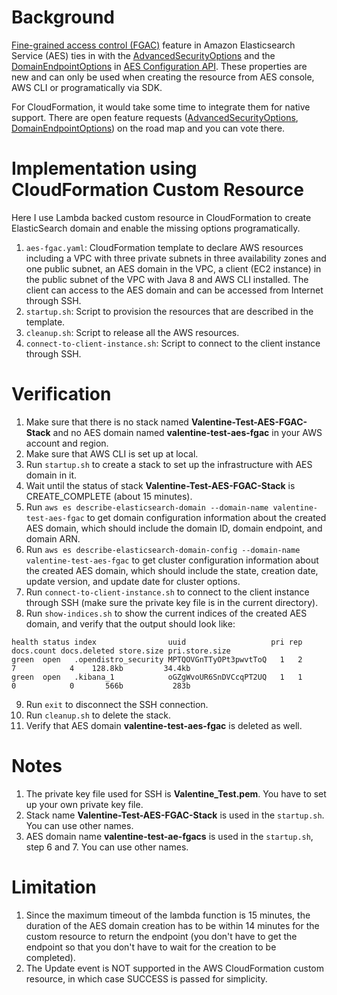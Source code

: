 # Background
[Fine-grained access control (FGAC)](https://docs.aws.amazon.com/elasticsearch-service/latest/developerguide/fgac.html) feature in Amazon Elasticsearch Service (AES) ties in with the [AdvancedSecurityOptions](https://docs.aws.amazon.com/elasticsearch-service/latest/developerguide/es-configuration-api.html#es-configuration-api-datatypes-advancedsec) and the [DomainEndpointOptions](https://docs.aws.amazon.com/elasticsearch-service/latest/developerguide/es-configuration-api.html#es-configuration-api-datatypes-domainendpointoptions) in [AES Configuration API](https://docs.aws.amazon.com/elasticsearch-service/latest/developerguide/es-configuration-api.html#es-configuration-api-actions-createelasticsearchdomain). These properties are new and can only be used when creating the resource from AES console, AWS CLI or programatically via SDK.

For CloudFormation, it would take some time to integrate them for native support. There are open feature requests ([AdvancedSecurityOptions](https://github.com/aws-cloudformation/aws-cloudformation-coverage-roadmap/issues/384), [DomainEndpointOptions](https://github.com/aws-cloudformation/aws-cloudformation-coverage-roadmap/issues/201)) on the road map and you can vote there.

# Implementation using CloudFormation Custom Resource
Here I use Lambda backed custom resource in CloudFormation to create ElasticSearch domain and enable the missing options programatically.

1. `aes-fgac.yaml`: CloudFormation template to declare AWS resources including a VPC with three private subnets in three availability zones and one public subnet, an AES domain in the VPC, a client (EC2 instance) in the public subnet of the VPC with Java 8 and AWS CLI installed. The client can access to the AES domain and can be accessed from Internet through SSH.
2. `startup.sh`: Script to provision the resources that are described in the template.
3. `cleanup.sh`: Script to release all the AWS resources.
4. `connect-to-client-instance.sh`: Script to connect to the client instance through SSH.

# Verification
1. Make sure that there is no stack named **Valentine-Test-AES-FGAC-Stack** and no AES domain named **valentine-test-aes-fgac** in your AWS account and region.
2. Make sure that AWS CLI is set up at local.
3. Run `startup.sh` to create a stack to set up the infrastructure with AES domain in it.
4. Wait until the status of stack **Valentine-Test-AES-FGAC-Stack** is CREATE_COMPLETE (about 15 minutes).
5. Run `aws es describe-elasticsearch-domain --domain-name valentine-test-aes-fgac` to get domain configuration information about the created AES domain, which should include the domain ID, domain endpoint, and domain ARN.
6. Run `aws es describe-elasticsearch-domain-config --domain-name valentine-test-aes-fgac` to get cluster configuration information about the created AES domain, which should include the state, creation date, update version, and update date for cluster options.
7. Run `connect-to-client-instance.sh` to connect to the client instance through SSH (make sure the private key file is in the current directory).
8. Run `show-indices.sh` to show the current indices of the created AES domain, and verify that the output should look like:
```
health status index                uuid                   pri rep docs.count docs.deleted store.size pri.store.size
green  open   .opendistro_security MPTQOVGnTTyOPt3pwvtToQ   1   2          7            4    128.8kb         34.4kb
green  open   .kibana_1            oGZgWvoUR6SnDVCcqPT2UQ   1   1          0            0       566b           283b
```
9. Run `exit` to disconnect the SSH connection.
10. Run `cleanup.sh` to delete the stack.
11. Verify that AES domain **valentine-test-aes-fgac** is deleted as well.

# Notes
1. The private key file used for SSH is **Valentine_Test.pem**. You have to set up your own private key file.
2. Stack name **Valentine-Test-AES-FGAC-Stack** is used in the `startup.sh`. You can use other names.
3. AES domain name **valentine-test-ae-fgacs** is used in the `startup.sh`, step 6 and 7. You can use other names.

# Limitation
1. Since the maximum timeout of the lambda function is 15 minutes, the duration of the AES domain creation has to be within 14 minutes for the custom resource to return the endpoint (you don't have to get the endpoint so that you don't have to wait for the creation to be completed).
2. The Update event is NOT supported in the AWS CloudFormation custom resource, in which case SUCCESS is passed for simplicity.
